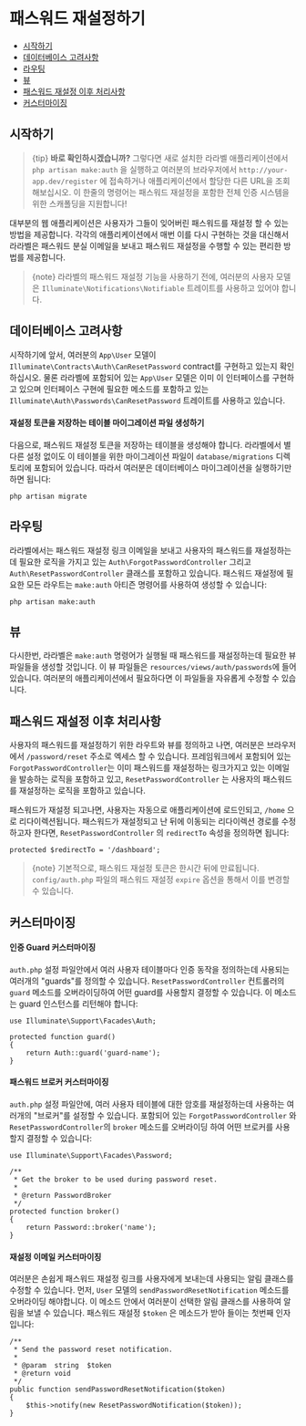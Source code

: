# 패스워드 재설정하기

- [시작하기](#introduction)
- [데이터베이스 고려사항](#resetting-database)
- [라우팅](#resetting-routing)
- [뷰](#resetting-views)
- [패스워드 재설정 이후 처리사항](#after-resetting-passwords)
- [커스터마이징](#password-customization)

<a name="introduction"></a>
## 시작하기

> {tip} **바로 확인하시겠습니까?** 그렇다면 새로 설치한 라라벨 애플리케이션에서 `php artisan make:auth` 을 실행하고 여러분의 브라우저에서 `http://your-app.dev/register` 에 접속하거나 애플리케이션에서 할당한 다른 URL을 조회해보십시오. 이 한줄의 명령어는 패스워드 재설정을 포함한 전체 인증 시스템을 위한 스캐폴딩을 지원합니다!

대부분의 웹 애플리케이션은 사용자가 그들이 잊어버린 패스워드를 재설정 할 수 있는 방법을 제공합니다. 각각의 애플리케이션에서 매번 이를 다시 구현하는 것을 대신해서 라라벨은 패스워드 분실 이메일을 보내고 패스워드 재설정을 수행할 수 있는 편리한 방법를 제공합니다.

> {note} 라라벨의 패스워드 재설정 기능을 사용하기 전에, 여러분의 사용자 모델은 `Illuminate\Notifications\Notifiable` 트레이트를 사용하고 있어야 합니다.

<a name="resetting-database"></a>
## 데이터베이스 고려사항

시작하기에 앞서, 여러분의 `App\User` 모델이 `Illuminate\Contracts\Auth\CanResetPassword` contract를 구현하고 있는지 확인하십시오. 물론 라라벨에 포함되어 있는 `App\User` 모델은 이미 이 인터페이스를 구현하고 있으며 인터페이스 구현에 필요한 메소드를 포함하고 있는 `Illuminate\Auth\Passwords\CanResetPassword` 트레이트를 사용하고 있습니다.

#### 재설정 토큰을 저장하는 테이블 마이그레이션 파일 생성하기

다음으로, 패스워드 재설정 토큰을 저장하는 테이블을 생성해야 합니다. 라라벨에서 별다른 설정 없이도 이 테이블을 위한 마이그레이션 파일이 `database/migrations` 디렉토리에 포함되어 있습니다. 따라서 여러분은 데이터베이스 마이그레이션을 실행하기만 하면 됩니다:

    php artisan migrate

<a name="resetting-routing"></a>
## 라우팅

라라벨에서는 패스워드 재설정 링크 이메일을 보내고 사용자의 패스워드를 재설정하는데 필요한 로직을 가지고 있는 `Auth\ForgotPasswordController` 그리고 `Auth\ResetPasswordController` 클래스를 포함하고 있습니다. 패스워드 재설정에 필요한 모든 라우트는 `make:auth` 아티즌 명령어를 사용하여 생성할 수 있습니다:

    php artisan make:auth

<a name="resetting-views"></a>
## 뷰

다시한번, 라라벨은 `make:auth` 명령어가 실행될 때 패스워드를 재설정하는데 필요한 뷰 파일들을 생성할 것입니다. 이 뷰 파일들은 `resources/views/auth/passwords`에 들어 있습니다. 여러분의 애플리케이션에서 필요하다면 이 파일들을 자유롭게 수정할 수 있습니다.

<a name="after-resetting-passwords"></a>
## 패스워드 재설정 이후 처리사항

사용자의 패스워드를 재설정하기 위한 라우트와 뷰를 정의하고 나면, 여러분은 브라우저에서 `/password/reset` 주소로 엑세스 할 수 있습니다. 프레임워크에서 포함되어 있는 `ForgotPasswordController`는 이미 패스워드를 재설정하는 링크가지고 있는 이메일을 발송하는 로직을 포함하고 있고, `ResetPasswordController` 는 사용자의 패스워드를 재설정하는 로직을 포함하고 있습니다.

패스워드가 재설정 되고나면, 사용자는 자동으로 애플리케이션에 로드인되고, `/home` 으로 리다이렉션됩니다. 패스워드가 재설정되고 난 뒤에 이동되는 리다이렉션 경로를 수정하고자 한다면, `ResetPasswordController` 의 `redirectTo` 속성을 정의하면 됩니다:

    protected $redirectTo = '/dashboard';

> {note} 기본적으로, 패스워드 재설정 토큰은 한시간 뒤에 만료됩니다. `config/auth.php` 파일의 패스워드 재설정 `expire` 옵션을 통해서 이를 변경할 수 있습니다.

<a name="password-customization"></a>
## 커스터마이징

#### 인증 Guard 커스터마이징

`auth.php` 설정 파일안에서 여러 사용자 테이블마다 인증 동작을 정의하는데 사용되는 여러개의 "guards"를 정의할 수 있습니다. `ResetPasswordController` 컨트롤러의 `guard` 메소드를 오버라이딩하여 어떤 guard를 사용할지 결정할 수 있습니다. 이 메소드는 guard 인스턴스를 리턴해야 합니다:

    use Illuminate\Support\Facades\Auth;

    protected function guard()
    {
        return Auth::guard('guard-name');
    }

#### 패스워드 브로커 커스터마이징

`auth.php` 설정 파일안에, 여러 사용자 테이블에 대한 암호를 재설정하는데 사용하는 여러개의 "브로커"를 설정할 수 있습니다. 포함되어 있는 `ForgotPasswordController` 와 `ResetPasswordController`의 `broker` 메소드를 오버라이딩 하여 어떤 브로커를 사용할지 결정할 수 있습니다:

    use Illuminate\Support\Facades\Password;

    /**
     * Get the broker to be used during password reset.
     *
     * @return PasswordBroker
     */
    protected function broker()
    {
        return Password::broker('name');
    }

#### 재설정 이메일 커스터마이징

여러분은 손쉽게 패스워드 재설정 링크를 사용자에게 보내는데 사용되는 알림 클래스를 수정할 수 있습니다. 먼저, `User` 모델의 `sendPasswordResetNotification` 메소드를 오버라이딩 해야합니다. 이 메소드 안에서 여러분이 선택한 알림 클래스를 사용하여 알림을 보낼 수 있습니다. 패스워드 재설정 `$token` 은 메소드가 받아 들이는 첫번째 인자 입니다:

    /**
     * Send the password reset notification.
     *
     * @param  string  $token
     * @return void
     */
    public function sendPasswordResetNotification($token)
    {
        $this->notify(new ResetPasswordNotification($token));
    }


